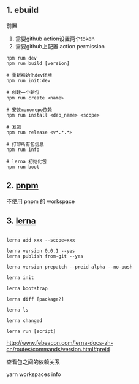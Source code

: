 <!--
 * @Author: chenzhongsheng
 * @Date: 2023-02-22 10:47:40
 * @Description: Coding something
-->
## 1. ebuild

前置

1. 需要github action设置两个token
2. 需要github上配置 action permission

```
npm run dev
npm run build [version]

# 重新初始化dev环境
npm run init:dev

# 创建一个新包
npm run create <name>

# 安装monorepo依赖
npm run install <dep_name> <scope>

# 发包
npm run release <v*.*.*>

# 打印所有包信息
npm run info

# lerna 初始化包
npm run boot
```
## 2. [pnpm](https://zhuanlan.zhihu.com/p/373935751)

不使用 pnpm 的 workspace

<!-- 
pnpm i xxx -save-dev -w

pnpm i @test/utils -r --filter @test/ui

pnpm i xxx -r --filter @test/web

https://zhuanlan.zhihu.com/p/427588430

https://segmentfault.com/a/1190000040988970 -->

## 3. [lerna](https://www.lernajs.cn/)

```

lerna add xxx --scope=xxx

lerna version 0.0.1 --yes
lerna publish from-git --yes

lerna version prepatch --preid alpha --no-push

lerna init

lerna bootstrap

lerna diff [package?]

lerna ls

lerna changed

lerna run [script]
```

http://www.febeacon.com/lerna-docs-zh-cn/routes/commands/version.html#preid

查看包之间的依赖关系

yarn workspaces info 
